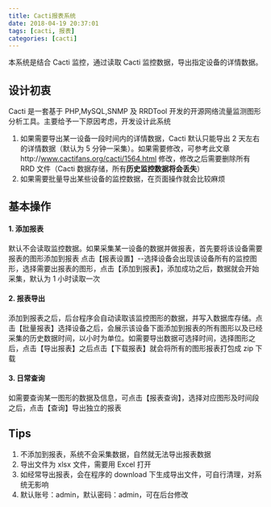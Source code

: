 ```yaml
---
title: Cacti报表系统
date: 2018-04-19 20:37:01
tags: [cacti, 报表]
categories: [cacti]
---
```


本系统是结合 Cacti 监控，通过读取 Cacti 监控数据，导出指定设备的详情数据。

## 设计初衷

Cacti 是一套基于 PHP,MySQL,SNMP 及 RRDTool 开发的开源网络流量监测图形分析工具。主要给予一下原因考虑，开发设计此系统

1. 如果需要导出某一设备一段时间内的详情数据，Cacti 默认只能导出 2 天左右的详情数据（默认为 5 分钟一采集）。如果需要修改，可参考此文章http://www.cactifans.org/cacti/1564.html 修改，修改之后需要删除所有 RRD 文件（Cacti 数据存储，所有**历史监控数据将会丢失**）
2. 如果需要批量导出某些设备的监控数据，在页面操作就会比较麻烦

## 基本操作

#### 1. 添加报表

默认不会读取监控数据。如果采集某一设备的数据并做报表，首先要将该设备需要报表的图形添加到报表
点击【报表设置】--选择设备会出现该设备所有的监控图形，选择需要出报表的图形，点击【添加到报表】，添加成功之后，数据就会开始采集，默认为 1 小时读取一次

#### 2. 报表导出

添加到报表之后，后台程序会自动读取该监控图形的数据，并写入数据库存储。点击【批量报表】选择设备之后，会展示该设备下面添加到报表的所有图形以及已经采集的历史数据时间，以小时为单位。如需要导出数据可选择时间，选择图形之后，点击【导出报表】之后点击【下载报表】就会将所有的图形报表打包成 zip 下载

#### 3. 日常查询

如需要查询某一图形的数据及信息，可点击【报表查询】，选择对应图形及时间段之后，点击【查询】导出独立的报表

## Tips

1. 不添加到报表，系统不会采集数据，自然就无法导出报表数据
2. 导出文件为 xlsx 文件，需要用 Excel 打开
3. 如经常导出报表，会在程序的 download 下生成导出文件，可自行清理，对系统无影响
4. 默认账号：admin，默认密码：admin，可在后台修改
